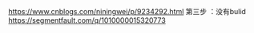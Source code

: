 https://www.cnblogs.com/niningwei/p/9234292.html
第三步 ：没有bulid
https://segmentfault.com/q/1010000015320773